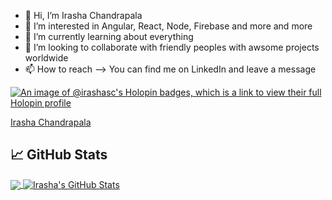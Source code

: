 - 👋 Hi, I’m Irasha Chandrapala
- 👀 I’m interested in Angular, React, Node, Firebase and more and more
- 🌱 I’m currently learning about everything
- 💞️ I’m looking to collaborate with friendly peoples with awsome projects worldwide
- 📫 How to reach --> You can find me on LinkedIn and leave a message

[![An image of @irashasc's Holopin badges, which is a link to view their full Holopin profile](https://holopin.me/irashasc)](https://holopin.io/@irashasc)

<div class="badge-base LI-profile-badge" data-locale="en_US" data-size="medium" data-theme="light" data-type="VERTICAL" data-vanity="irasha-chadrapala" data-version="v1"><a class="badge-base__link LI-simple-link" href="https://lk.linkedin.com/in/irasha?trk=profile-badge">Irasha Chandrapala</a></div>

## &#x1f4c8; GitHub Stats

<a href="https://github.com/IrashaSC">
  <img align="center" src="https://github-readme-stats.vercel.app/api/top-langs/?username=IrashaSC&hide=java,html,tex&title_color=ffffff&text_color=c9cacc&icon_color=2bbc8a&bg_color=1d1f21&langs_count=3" />
</a>
<a href="https://github.com/MartinHeinz/IrashaSC">
  <img align="center" src="https://github-readme-stats.vercel.app/api?username=IrashaSC&show_icons=true&line_height=27&count_private=true&title_color=ffffff&text_color=c9cacc&icon_color=2bbc8a&bg_color=1d1f21" alt="Irasha's GitHub Stats" />
</a>

<!-- links to social media icons -->

<!-- icons with padding -->

<!-- [1.1]: http://i.imgur.com/tXSoThF.png (twitter icon with padding) -->

[2.1]: http://i.imgur.com/0o48UoR.png "github icon with padding"

<!-- icons without padding -->

<!-- [1.2]: http://i.imgur.com/wWzX9uB.png (twitter icon without padding) -->

[2.2]: http://i.imgur.com/9I6NRUm.png "github icon without padding"
[3.2]: https://raw.githubusercontent.com/MartinHeinz/MartinHeinz/master/linkedin-3-16.png "LinkedIn icon without padding"

<!-- links to your social media accounts -->

<!-- [1]: https://twitter.com/mttlfernando -->

[2]: https://github.com/IrashaSC
[3]: https://www.linkedin.com/in/irasha/

<!---
IrashaSC/IrashaSC is a ✨ special ✨ repository because its `README.md` (this file) appears on your GitHub profile.
You can click the Preview link to take a look at your changes.
--->

<!-- ## &#x1f4c8; StackOverFlow Stats

<a href="https://stackexchange.com/users/15568471/tharindu-lakshan"><img src="https://stackexchange.com/users/flair/15568471.png" width="208" height="58" alt="profile for Tharindu Lakshan on Stack Exchange, a network of free, community-driven Q&amp;A sites" title="profile for Tharindu Lakshan on Stack Exchange, a network of free, community-driven Q&amp;A sites" /></a> -->
